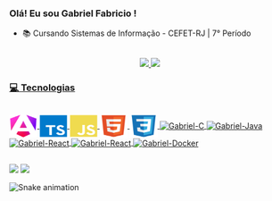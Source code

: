   ### Olá! Eu sou Gabriel Fabricio !

- 📚 Cursando Sistemas de Informação - CEFET-RJ |  7° Período

##

<div align="center">
  <a href="https://github.com/Gfabrici0">
   <img height="150em" src="https://github-readme-stats.vercel.app/api?username=Gfabrici0&show_icons=true&include_all_commits=true&count_private=true&custom_title=Estatísticas%20GitHub%20de%20Gabriel&hide_border=none&bg_color=0D1117&icon_color=00C9FF&text_color=FFFFFF&title_color=00C9FF"> 
   <img height="150em" src="https://github-readme-stats.vercel.app/api/top-langs/?username=Gfabrici0&layout=compact&langs_count=7&theme=gotham&custom_title=Principais%20Linguagens&card_width=250em&hide_border=none&bg_color=0D1117&icon_color=FFFFFF&text_color=FFFFFF&title_color=00C9FF"/>
</div>
  
  ### 💻 Tecnologias
 
</div>
<div style="display: inline_block"><br>
  <img align="center" alt="Gabriel-Js" height="40" width="50" src="https://github.com/devicons/devicon/blob/master/icons/angular/angular-original.svg">
  <img align="center" alt="Gabriel-Js" height="40" width="50" src="https://github.com/devicons/devicon/blob/master/icons/typescript/typescript-original.svg">
  <img align="center" alt="Gabriel-Js" height="40" width="50" src="https://raw.githubusercontent.com/devicons/devicon/master/icons/javascript/javascript-plain.svg">  
  <img align="center" alt="Gabriel-HTML" height="40" width="50" src="https://raw.githubusercontent.com/devicons/devicon/master/icons/html5/html5-original.svg">
  <img align="center" alt="Gabriel-CSS" height="40" width="50" src="https://raw.githubusercontent.com/devicons/devicon/master/icons/css3/css3-original.svg">
  <img align="center" alt="Gabriel-C" height="40" width="50" src="https://cdn.jsdelivr.net/gh/devicons/devicon/icons/c/c-original.svg" />  
  <img align="center" alt="Gabriel-Java" height="40" width="50" src="https://cdn.jsdelivr.net/gh/devicons/devicon/icons/java/java-plain-wordmark.svg" />
  <img align="center" alt="Gabriel-React" height="40" width="50" rel="stylesheet" src="https://cdn.jsdelivr.net/gh/devicons/devicon/icons/react/react-original.svg">
  <img align="center" alt="Gabriel-React" height="40" width="50" rel="stylesheet" src="https://cdn.jsdelivr.net/gh/devicons/devicon/icons/postgresql/postgresql-original.svg" />
  <img align="center" alt="Gabriel-Docker" height="40" width="50" src="https://cdn.jsdelivr.net/gh/devicons/devicon/icons/docker/docker-original.svg" />  
</div> 

  ##
  
<div>
  <a href="mailto:Gabriel.Fabricio_contato@hotmail.com" target="_blank"><img src="https://img.shields.io/badge/Gmail-D14836?style=for-the-badge&logo=gmail&logoColor=white"></a>
  <a href="https://www.instagram.com/gafabrici0/" target="_blank"><img src="https://img.shields.io/badge/Instagram-E4405F?style=for-the-badge&logo=instagram&logoColor=white">     </a>
</div>
  
![Snake animation](https://github.com/Gfabrici0/Gfabrici0/blob/output/github-contribution-grid-snake.svg)



  

